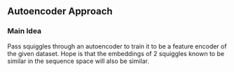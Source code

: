## Autoencoder Approach

### Main Idea
Pass squiggles through an autoencoder to train it to be a feature encoder of the given dataset. Hope is that the embeddings of 2 squiggles known to be similar in the sequence space will also be similar.
